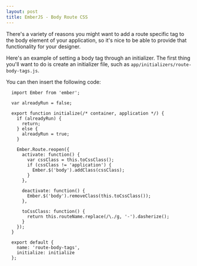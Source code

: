```yaml
---
layout: post
title: EmberJS - Body Route CSS
---
```

There's a variety of reasons you might want to add a route specific tag to the
body element of your application, so it's nice to be able to provide that
functionality for your designer.

Here's an example of setting a body tag through an initializer. The first thing
you'll want to do is create an initializer file, such as
`app/initializers/route-body-tags.js`.

You can then insert the following code:

~~~
  import Ember from 'ember';

  var alreadyRun = false;

  export function initialize(/* container, application */) {
    if (alreadyRun) {
      return;
    } else {
      alreadyRun = true;
    }

    Ember.Route.reopen({
      activate: function() {
        var cssClass = this.toCssClass();
        if (cssClass != 'application') {
          Ember.$('body').addClass(cssClass);
        }
      },

      deactivate: function() {
        Ember.$('body').removeClass(this.toCssClass());
      },

      toCssClass: function() {
        return this.routeName.replace(/\./g, '-').dasherize();
      }
    });
  }

  export default {
    name: 'route-body-tags',
    initialize: initialize
  };
~~~
